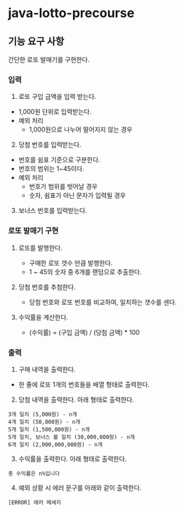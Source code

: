 # java-lotto-precourse


## 기능 요구 사항
간단한 로또 발매기를 구현한다.

### 입력
1. 로또 구입 금액을 입력 받는다.
  - 1,000원 단위로 입력받는다.
  - 예외 처리
    - 1,000원으로 나누어 떨어지지 않는 경우

2. 당첨 번호를 입력받는다.
  - 번호를 쉼표 기준으로 구분한다.
  - 번호의 범위는 1~45이다.
  - 예외 처리
    - 번호가 범위를 벗어날 경우
    - 숫자, 쉼표가 아닌 문자가 입력될 경우

3. 보너스 번호를 입력받는다.


### 로또 발매기 구현
1. 로또를 발행한다.
   - 구매한 로또 갯수 만큼 발행한다.
   - 1 ~ 45의 숫자 중 6개를 랜덤으로 추출한다.

2. 당첨 번호를 추첨한다.
   - 당첨 번호와 로또 번호를 비교하여, 일치하는 갯수를 센다.

3. 수익률을 계산한다.
   - (수익률) = (구입 금액) / (당첨 금액) * 100


### 출력
1. 구매 내역을 출력한다.
- 한 줄에 로또 1개의 번호들을 배열 형태로 출력한다.


2. 당첨 내역을 출력한다.
아래 형태로 출력한다.
```
3개 일치 (5,000원) - n개
4개 일치 (50,000원) - n개
5개 일치 (1,500,000원) - n개
5개 일치, 보너스 볼 일치 (30,000,000원) - n개
6개 일치 (2,000,000,000원) - n개
```

3. 수익률을 출력한다.
아래 형태로 출력한다.
```
총 수익률은 n%입니다
```

4. 예외 상황 시 에러 문구를 아래와 같이 출력한다.
```
[ERROR] 에러 메세지
```